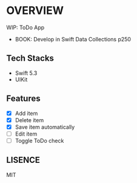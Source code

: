 # OVERVIEW

WIP: ToDo App

- BOOK: ‎Develop in Swift Data Collections p250

## Tech Stacks

- Swift 5.3
- UIKit

## Features

- [x] Add item
- [x] Delete item
- [x] Save item automatically
- [ ] Edit item
- [ ] Toggle ToDo check

## LISENCE

MIT
